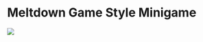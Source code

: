 # Meltdown Game Style Minigame

![](https://github.com/AmirSff-Unity/Meltdown-Game-style-minigame/blob/main/info/meltdown-game.gif)

